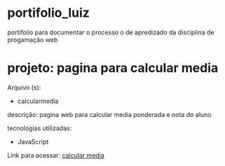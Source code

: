 # portifolio_luiz
portifolio para documentar o processo o de apredizado da disciplina de progamação web

<h1>projeto: pagina para calcular media</h1>


Arquivo (s):
<ul>
  <li>calcularmedia</li>
</ul>

descrição: pagina web para calcular media ponderada e nota do aluno

tecnologias utilizadas:
<ul>
  <li>JavaScript</li>
</ul>

Link para acessar:
<a href="https://script.google.com/macros/s/AKfycbwUBdxzwEkr5c6Lx6YfZxurhHP7pmFq9X3Y9Mm_i0WzpnU8_0HYJmxRL6vPnar9sxH_/exec">calcular media</a>
